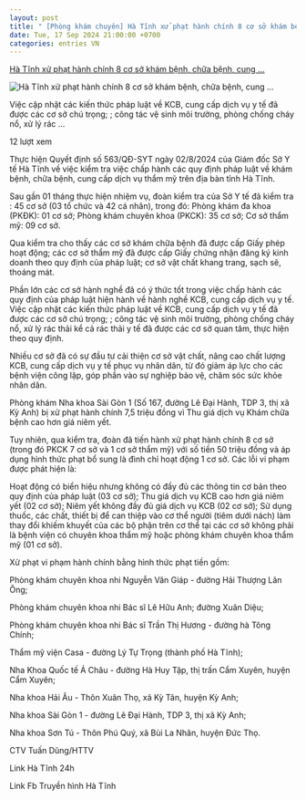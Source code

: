```yaml
---
layout: post
title: " [Phòng khám chuyên] Hà Tĩnh xử phạt hành chính 8 cơ sở khám bệnh, chữa bệnh, cung ..."
date: Tue, 17 Sep 2024 21:00:00 +0700
categories: entries VN
---
```

[Hà Tĩnh xử phạt hành chính 8 cơ sở khám bệnh, chữa bệnh, cung ...](https://hatinhtv.vn/tin-bai/phap-luat/ha-tinh-xu-phat-hanh-chinh-8-co-so-kham-benh-chua-benh-cung-cap-dich-vu-tham-my-)

![Hà Tĩnh xử phạt hành chính 8 cơ sở khám bệnh, chữa bệnh, cung ...](https://hatinhtv.vn/Media/FileManager/chuyen_de_chuyen_muc/nha_khoa.jpg)

Việc cập nhật các kiến thức pháp luật về KCB, cung cấp dịch vụ y tế đã được các cơ sở chú trọng; ; công tác vệ sinh môi trường, phòng chống cháy nổ, xử lý rác ...

12 lượt xem

Thực hiện Quyết định số 563/QĐ-SYT ngày 02/8/2024 của Giám đốc Sở Y tế Hà Tĩnh về việc kiểm tra việc chấp hành các quy định pháp luật về khám bệnh, chữa bệnh, cung cấp dịch vụ thẩm mỹ trên địa bàn tỉnh Hà Tĩnh.

Sau gần 01 tháng thực hiện nhiệm vụ, đoàn kiểm tra của Sở Y tế đã kiểm tra : 45 cơ sở (03 tổ chức và 42 cá nhân), trong đó: Phòng khám đa khoa (PKĐK): 01 cơ sở; Phòng khám chuyên khoa (PKCK): 35 cơ sở; Cơ sở thẩm mỹ: 09 cơ sở.

Qua kiểm tra cho thấy các cơ sở khám chữa bệnh đã được cấp Giấy phép hoạt động; các cơ sở thẩm mỹ đã được cấp Giấy chứng nhận đăng ký kinh doanh theo quy định của pháp luật; cơ sở vật chất khang trang, sạch sẽ, thoáng mát.

Phần lớn các cơ sở hành nghề đã có ý thức tốt trong việc chấp hành các quy định của pháp luật hiện hành về hành nghề KCB, cung cấp dịch vụ y tế. Việc cập nhật các kiến thức pháp luật về KCB, cung cấp dịch vụ y tế đã được các cơ sở chú trọng; ; công tác vệ sinh môi trường, phòng chống cháy nổ, xử lý rác thải kể cả rác thải y tế đã được các cơ sở quan tâm, thực hiện theo quy định.

Nhiều cơ sở đã có sự đầu tư cải thiện cơ sở vật chất, nâng cao chất lượng KCB, cung cấp dịch vụ y tế phục vụ nhân dân, từ đó giảm áp lực cho các bệnh viện công lập, góp phần vào sự nghiệp bảo vệ, chăm sóc sức khỏe nhân dân.

Phòng khám Nha khoa Sài Gòn 1 (Số 167, đường Lê Đại Hành, TDP 3, thị xã Kỳ Anh) bị xử phạt hành chính 7,5 triệu đồng vì Thu giá dịch vụ Khám chữa bệnh cao hơn giá niêm yết.

Tuy nhiên, qua kiểm tra, đoàn đã tiến hành xử phạt hành chính 8 cơ sở (trong đó PKCK 7 cơ sở và 1 cơ sở thẩm mỹ) với số tiền 50 triệu đồng và áp dụng hình thức phạt bổ sung là đình chỉ hoạt động 1 cơ sở. Các lỗi vi phạm được phát hiện là:

Hoạt động có biển hiệu nhưng không có đầy đủ các thông tin cơ bản theo quy định của pháp luật (03 cơ sở); Thu giá dịch vụ KCB cao hơn giá niêm yết (02 cơ sở); Niêm yết không đầy đủ giá dịch vụ KCB (02 cơ sở); Sử dụng thuốc, các chất, thiết bị để can thiệp vào cơ thể người (tiêm dưới nách) làm thay đổi khiếm khuyết của các bộ phận trên cơ thể tại các cơ sở không phải là bệnh viện có chuyên khoa thẩm mỹ hoặc phòng khám chuyên khoa thẩm mỹ (01 cơ sở).

Xử phạt vi phạm hành chính bằng hình thức phạt tiền gồm:

Phòng khám chuyên khoa nhi Nguyễn Văn Giáp - đường Hải Thượng Lãn Ông;

Phòng khám chuyên khoa nhi Bác sĩ Lê Hữu Anh; đường Xuân Diệu;

Phòng khám chuyên khoa nhi Bác sĩ Trần Thị Hương - đường hà Tông Chính;

Thẩm mỹ viện Casa - đường Lý Tự Trọng (thành phố Hà Tĩnh);

Nha Khoa Quốc tế Á Châu - đường Hà Huy Tập, thị trấn Cẩm Xuyên, huyện Cẩm Xuyên;

Nha khoa Hải Âu - Thôn Xuân Thọ, xã Kỳ Tân, huyện Kỳ Anh;

Nha khoa Sài Gòn 1 - đường Lê Đại Hành, TDP 3, thị xã Kỳ Anh;

Nha khoa Sơn Tú - Thôn Phú Quý, xã Bùi La Nhân, huyện Đức Thọ.

CTV Tuấn Dũng/HTTV

Link Hà Tĩnh 24h

Link Fb Truyền hình Hà Tĩnh


